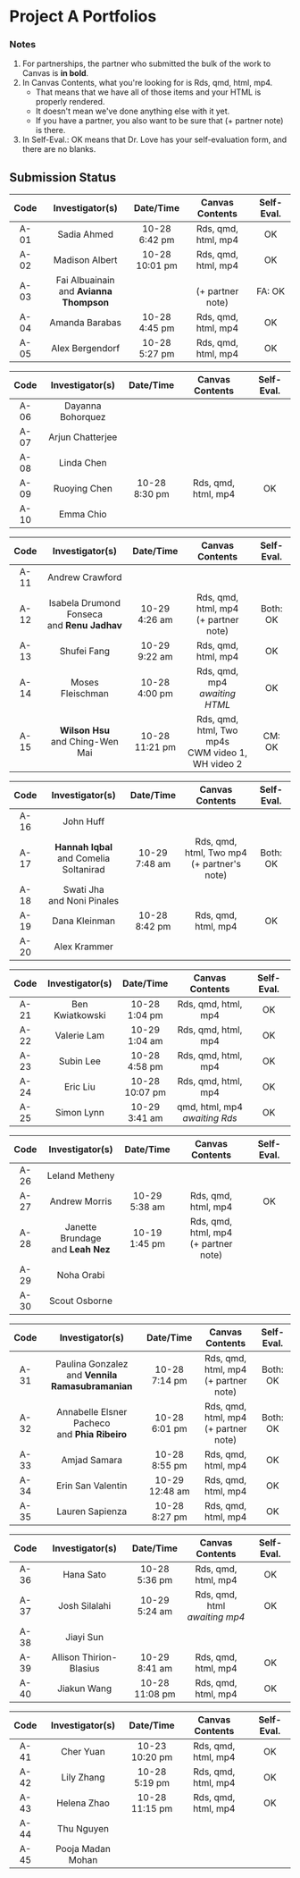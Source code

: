 # Project A Portfolios

### Notes

1. For partnerships, the partner who submitted the bulk of the work to Canvas is **in bold**.
2. In Canvas Contents, what you're looking for is Rds, qmd, html, mp4.
    - That means that we have all of those items and your HTML is properly rendered.
    - It doesn't mean we've done anything else with it yet.
    - If you have a partner, you also want to be sure that (+ partner note) is there.
3. In Self-Eval.: OK means that Dr. Love has your self-evaluation form, and there are no blanks.

## Submission Status

Code | Investigator(s) | Date/Time | Canvas Contents | Self-Eval.
:----: | :----------------: | :--------: | :---------------------: | :---------:
A-01 | Sadia Ahmed | 10-28 <br> 6:42 pm | Rds, qmd, html, mp4 | OK 
A-02 | Madison Albert | 10-28 <br> 10:01 pm | Rds, qmd, html, mp4 | OK
A-03 | Fai Albuainain <br> and **Avianna Thompson** | | <br> (+ partner note) | FA: OK 
A-04 | Amanda Barabas | 10-28 <br> 4:45 pm | Rds, qmd, html, mp4 | OK 
A-05 | Alex Bergendorf | 10-28 <br> 5:27 pm | Rds, qmd, html, mp4 | OK

Code | Investigator(s) | Date/Time | Canvas Contents | Self-Eval.
:----: | :----------------: | :--------: | :---------------------: | :---------:
A-06 | Dayanna Bohorquez | 
A-07 | Arjun Chatterjee | 
A-08 | Linda Chen | 
A-09 | Ruoying Chen | 10-28 <br> 8:30 pm | Rds, qmd, html, mp4 | OK
A-10 | Emma Chio | 

Code | Investigator(s) | Date/Time | Canvas Contents | Self-Eval.
:----: | :----------------: | :--------: | :---------------------: | :---------:
A-11 | Andrew Crawford | 
A-12 | Isabela Drumond Fonseca <br> and **Renu Jadhav** | 10-29 <br> 4:26 am | Rds, qmd, html, mp4 <br> (+ partner note) | Both: OK
A-13 | Shufei Fang | 10-29 <br> 9:22 am | Rds, qmd, html, mp4 | OK
A-14 | Moses Fleischman | 10-28 <br> 4:00 pm | Rds, qmd, mp4 <br> *awaiting HTML* | OK
A-15 | **Wilson Hsu** <br> and Ching-Wen Mai | 10-28 <br> 11:21 pm | Rds, qmd, html, Two mp4s <br> CWM video 1, WH video 2 | CM: OK

Code | Investigator(s) | Date/Time | Canvas Contents | Self-Eval.
:----: | :----------------: | :--------: | :---------------------: | :---------:
A-16 | John Huff | 
A-17 | **Hannah Iqbal** <br> and Comelia Soltanirad | 10-29 <br> 7:48 am | Rds, qmd, html, Two mp4 <br> (+ partner's note) | Both: OK
A-18 | Swati Jha <br> and Noni Pinales | 
A-19 | Dana Kleinman | 10-28 <br> 8:42 pm | Rds, qmd, html, mp4 | OK
A-20 | Alex Krammer | 

Code | Investigator(s) | Date/Time | Canvas Contents | Self-Eval.
:----: | :----------------: | :--------: | :---------------------: | :---------:
A-21 | Ben Kwiatkowski | 10-28 <br> 1:04 pm | Rds, qmd, html, mp4 | OK
A-22 | Valerie Lam | 10-29 <br> 1:04 am | Rds, qmd, html, mp4 | OK
A-23 | Subin Lee | 10-28 <br> 4:58 pm | Rds, qmd, html, mp4 | OK
A-24 | Eric Liu | 10-28 <br> 10:07 pm | Rds, qmd, html, mp4 | OK 
A-25 | Simon Lynn | 10-29 <br> 3:41 am| qmd, html, mp4 <br> *awaiting Rds* | OK

Code | Investigator(s) | Date/Time | Canvas Contents | Self-Eval.
:----: | :----------------: | :--------: | :---------------------: | :---------:
A-26 | Leland Metheny | 
A-27 | Andrew Morris | 10-29 <br> 5:38 am | Rds, qmd, html, mp4 | OK
A-28 | Janette Brundage <br> and **Leah Nez** | 10-19 <br> 1:45 pm | Rds, qmd, html, mp4 <br> (+ partner note) |
A-29 | Noha Orabi | 
A-30 | Scout Osborne | 

Code | Investigator(s) | Date/Time | Canvas Contents | Self-Eval.
:----: | :----------------: | :--------: | :---------------------: | :---------:
A-31 | Paulina Gonzalez <br> and **Vennila Ramasubramanian** | 10-28 <br> 7:14 pm | Rds, qmd, html, mp4 <br> (+ partner note) | Both: OK
A-32 | Annabelle Elsner Pacheco <br> and **Phia Ribeiro** | 10-28 <br> 6:01 pm | Rds, qmd, html, mp4 <br> (+ partner note) | Both: OK
A-33 | Amjad Samara | 10-28 <br> 8:55 pm | Rds, qmd, html, mp4 | OK 
A-34 | Erin San Valentin | 10-29 <br> 12:48 am | Rds, qmd, html, mp4 | OK
A-35 | Lauren Sapienza | 10-28 <br> 8:27 pm | Rds, qmd, html, mp4 | OK 

Code | Investigator(s) | Date/Time | Canvas Contents | Self-Eval.
:----: | :----------------: | :--------: | :---------------------: | :---------:
A-36 | Hana Sato | 10-28 <br> 5:36 pm | Rds, qmd, html, mp4 | OK 
A-37 | Josh Silalahi | 10-29 <br> 5:24 am | Rds, qmd, html <br> *awaiting mp4* | OK
A-38 | Jiayi Sun | 
A-39 | Allison Thirion-Blasius | 10-29 <br> 8:41 am | Rds, qmd, html, mp4 | OK
A-40 | Jiakun Wang | 10-28 <br> 11:08 pm | Rds, qmd, html, mp4 | OK

Code | Investigator(s) | Date/Time | Canvas Contents | Self-Eval.
:----: | :----------------: | :--------: | :---------------------: | :---------:
A-41 | Cher Yuan | 10-23 <br> 10:20 pm | Rds, qmd, html, mp4 | OK
A-42 | Lily Zhang | 10-28 <br> 5:19 pm | Rds, qmd, html, mp4 | OK
A-43 | Helena Zhao | 10-28 <br> 11:15 pm | Rds, qmd, html, mp4 | OK
A-44 | Thu Nguyen | 
A-45 | Pooja Madan Mohan | 
